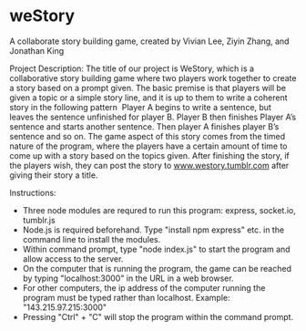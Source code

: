 # weStory
A collaborate story building game, created by Vivian Lee, Ziyin Zhang, and Jonathan King

Project Description:
	The title of our project is WeStory, which is a collaborative story building game where
two players work together to create a story based on a prompt given. The basic premise is that
players will be given a topic or a simple story line, and it is up to them to write a coherent story
in the following pattern ­ Player A begins to write a sentence, but leaves the sentence unfinished
for player B. Player B then finishes Player A’s sentence and starts another sentence. Then player
A finishes player B’s sentence and so on. The game aspect of this story comes from the timed
nature of the program, where the players have a certain amount of time to come up with a story
based on the topics given.
	After finishing the story, if the players wish, they can post the story to 
www.we­story.tumblr.com after giving their story a title.

Instructions:
- Three node modules are requred to run this program: express, socket.io, tumblr.js
- Node.js is required beforehand. Type "install npm express" etc. in the command line to install the modules.
- Within command prompt, type "node index.js" to start the program and allow access to the server.
- On the computer that is running the program, the game can be reached by typing "localhost:3000" in the URL in a web browser.
- For other computers, the ip address of the computer running the program must be typed rather than localhost.	 				Example: "143.215.97.215:3000"
- Pressing "Ctrl" + "C" will stop the program within the command prompt.
